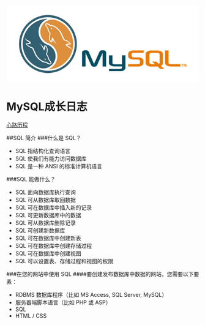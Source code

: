 ![](./Images/mysql.jpg)
# MySQL成长日志
[心路历程](./Milestone.md)

##SQL 简介
###什么是 SQL？
* SQL 指结构化查询语言
* SQL 使我们有能力访问数据库
* SQL 是一种 ANSI 的标准计算机语言

###SQL 能做什么？
* SQL 面向数据库执行查询
* SQL 可从数据库取回数据
* SQL 可在数据库中插入新的记录
* SQL 可更新数据库中的数据
* SQL 可从数据库删除记录
* SQL 可创建新数据库
* SQL 可在数据库中创建新表
* SQL 可在数据库中创建存储过程
* SQL 可在数据库中创建视图
* SQL 可以设置表、存储过程和视图的权限

###在您的网站中使用 SQL
####要创建发布数据库中数据的网站，您需要以下要素：
* RDBMS 数据库程序（比如 MS Access, SQL Server, MySQL）
* 服务器端脚本语言（比如 PHP 或 ASP）
* SQL
* HTML / CSS
